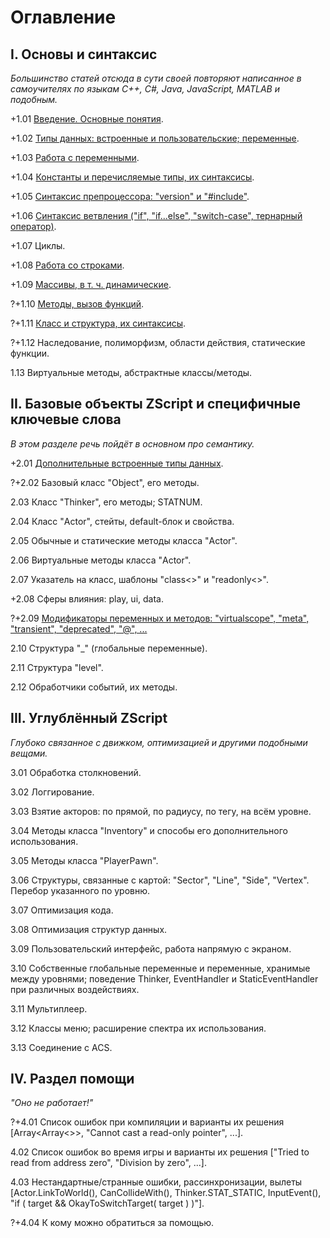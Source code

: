 # Оглавление

## I. Основы и синтаксис

_Большинство статей отсюда в сути своей повторяют написанное в самоучителях по языкам C++, C#, Java, JavaScript, MATLAB и подобным._

+1.01 [Введение. Основные понятия](1.01.%20Введение.%20Основные%20понятия.md).

+1.02 [Типы данных: встроенные и пользовательские; переменные](1.02.%20Типы%20данных.md).

+1.03 [Работа с переменными](1.04.%20Работа%20с%20переменными.md).

+1.04 [Константы и перечисляемые типы, их синтаксисы](1.03.%20Константы%20и%20перечисляемые%20типы.md).

+1.05 [Синтаксис препроцессора: "version" и "#include"](1.05.%20Синтаксис%20препроцессора.md).

+1.06 [Синтаксис ветвления ("if", "if...else", "switch-case", тернарный оператор)](1.06.%20Синтаксис%20ветвления%20(if,%20else,%20switch-case).md).

+1.07 Циклы.

+1.08 [Работа со строками](1.07.%20Работа%20со%20строками.md).

+1.09 [Массивы, в т. ч. динамические](1.08.%20Массивы.md).

?+1.10 [Методы, вызов функций](1.09.%20Методы.md).

?+1.11 [Класс и структура, их синтаксисы](1.10.%20Классы%20и%20структуры.md).

?+1.12 Наследование, полиморфизм, области действия, статические функции.

1.13 Виртуальные методы, абстрактные классы/методы.



## II. Базовые объекты ZScript и специфичные ключевые слова

_В этом разделе речь пойдёт в основном про семантику._

+2.01 [Дополнительные встроенные типы данных](2.01.%20Дополнительные%20встроенные%20типы%20данных.md).

?+2.02 Базовый класс "Object", его методы.

2.03 Класс "Thinker", его методы; STATNUM.

2.04 Класс "Actor", стейты, default-блок и свойства.

2.05 Обычные и статические методы класса "Actor".

2.06 Виртуальные методы класса "Actor".

2.07 Указатель на класс, шаблоны "class<>" и "readonly<>".

+2.08 Сферы влияния: play, ui, data.

?+2.09 [Модификаторы переменных и методов: "virtualscope", "meta", "transient", "deprecated", "@", ...](2.08.%20Модификаторы%20переменных%20и%20методов.md)

2.10 Структура "_" (глобальные переменные).

2.11 Структура "level".

2.12 Обработчики событий, их методы.



## III. Углублённый ZScript

_Глубоко связанное с движком, оптимизацией и другими подобными вещами._

3.01 Обработка столкновений.

3.02 Логгирование.

3.03 Взятие акторов: по прямой, по радиусу, по тегу, на всём уровне.

3.04 Методы класса "Inventory" и способы его дополнительного использования.

3.05 Методы класса "PlayerPawn".

3.06 Структуры, связанные с картой: "Sector", "Line", "Side", "Vertex". Перебор указанного по уровню.

3.07 Оптимизация кода.

3.08 Оптимизация структур данных.

3.09 Пользовательский интерфейс, работа напрямую с экраном.

3.10 Собственные глобальные переменные и переменные, хранимые между уровнями; поведение Thinker, EventHandler и StaticEventHandler при различных воздействиях.

3.11 Мультиплеер.

3.12 Классы меню; расширение спектра их использования.

3.13 Соединение с ACS.



## IV. Раздел помощи

_"Оно не работает!"_

?+4.01 Список ошибок при компиляции и варианты их решения [Array<Array<>>, "Cannot cast a read-only pointer", ...].

4.02 Список ошибок во время игры и варианты их решения ["Tried to read from address zero", "Division by zero", ...].

4.03 Нестандартные/странные ошибки, рассинхронизации, вылеты [Actor.LinkToWorld(), CanCollideWith(), Thinker.STAT_STATIC, InputEvent(), "if ( target && OkayToSwitchTarget( target ) )"].

?+4.04 К кому можно обратиться за помощью.

